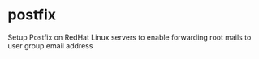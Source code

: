 # postfix
Setup Postfix on RedHat Linux servers to enable forwarding root mails to user group email address
